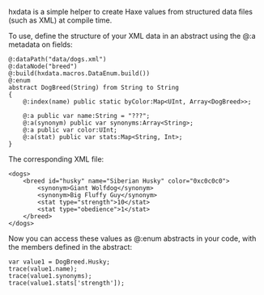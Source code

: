 hxdata is a simple helper to create Haxe values from structured data files (such 
as XML) at compile time.

To use, define the structure of your XML data in an abstract using the @:a 
metadata on fields:

```
@:dataPath("data/dogs.xml")
@:dataNode("breed")
@:build(hxdata.macros.DataEnum.build())
@:enum
abstract DogBreed(String) from String to String
{
    @:index(name) public static byColor:Map<UInt, Array<DogBreed>>;

    @:a public var name:String = "???";
    @:a(synonym) public var synonyms:Array<String>;
    @:a public var color:UInt;
    @:a(stat) public var stats:Map<String, Int>;
}
```

The corresponding XML file:

```
<dogs>
    <breed id="husky" name="Siberian Husky" color="0xc0c0c0">
        <synonym>Giant Wolfdog</synonym>
        <synonym>Big Fluffy Guy</synonym>
        <stat type="strength">10</stat>
        <stat type="obedience">1</stat>
    </breed>
</dogs>
```

Now you can access these values as @:enum abstracts in your code, with the 
members defined in the abstract:

```
var value1 = DogBreed.Husky;
trace(value1.name);
trace(value1.synonyms);
trace(value1.stats['strength']);
```
